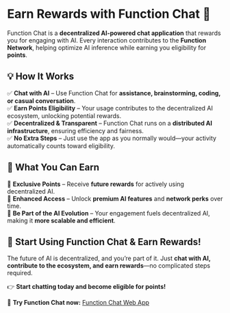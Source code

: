# **Earn Rewards with Function Chat 🚀**

Function Chat is a **decentralized AI-powered chat application** that rewards you for engaging with AI. Every interaction contributes to the **Function Network**, helping optimize AI inference while earning you eligibility for **points**.

## **💡 How It Works**

✅ **Chat with AI** – Use Function Chat for **assistance, brainstorming, coding, or casual conversation**.  
✅ **Earn Points Eligibility** – Your usage contributes to the decentralized AI ecosystem, unlocking potential rewards.  
✅ **Decentralized & Transparent** – Function Chat runs on a **distributed AI infrastructure**, ensuring efficiency and fairness.  
✅ **No Extra Steps** – Just use the app as you normally would—your activity automatically counts toward eligibility.

## **🎁 What You Can Earn**

🔹 **Exclusive Points** – Receive **future rewards** for actively using decentralized AI.  
🔹 **Enhanced Access** – Unlock **premium AI features** and **network perks** over time.  
🔹 **Be Part of the AI Evolution** – Your engagement fuels decentralized AI, making it **more scalable and efficient**.

## **🚀 Start Using Function Chat & Earn Rewards!**

The future of AI is decentralized, and you’re part of it. Just **chat with AI, contribute to the ecosystem, and earn rewards**—no complicated steps required.

👉 **Start chatting today and become eligible for points!**

🔗 **Try Function Chat now:** [Function Chat Web App](https://chat.function.network/)

